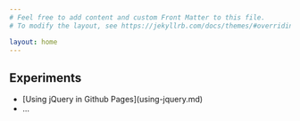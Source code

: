```yaml
---
# Feel free to add content and custom Front Matter to this file.
# To modify the layout, see https://jekyllrb.com/docs/themes/#overriding-theme-defaults

layout: home
---
```


<!-- Github calls these pages static, 
     but you can use javascript and XHR to have a dynamic feel 
     and allows to explore (meta) data using API's -->
<!-- Using jekyll and markdown 
     because that is the default with those pages 
     and it allows me to get a fast 'preview when developing -->

<h2>Experiments</h2>
<ul>
<li>
<div markdown="1">
  [Using jQuery in Github Pages](using-jquery.md) 
</div>
</li>
<li>...</li>
</ul>
